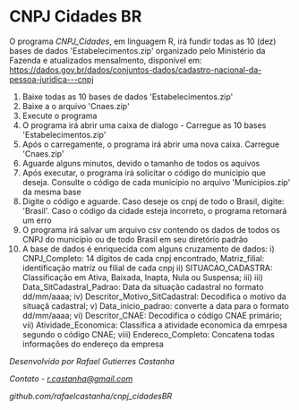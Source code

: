 # CNPJ Cidades BR

O programa *CNPJ_Cidades*, em linguagem R, irá fundir todas as 10 (dez) bases de dados 'Estabelecimentos.zip' organizado pelo Ministério da Fazenda e atualizados mensalmento, disponível em:
https://dados.gov.br/dados/conjuntos-dados/cadastro-nacional-da-pessoa-juridica---cnpj  

1) Baixe todas as 10 bases de dados 'Estabelecimentos.zip'
2) Baixe a o arquivo 'Cnaes.zip'
3) Execute o programa
4) O programa irá abrir uma caixa de dialogo - Carregue as 10 bases 'Estabelecimentos.zip'
5) Após o carregamente, o programa irá abrir uma nova caixa. Carregue 'Cnaes.zip'
6) Aguarde alguns minutos, devido o tamanho de todos os aquivos
7) Após executar, o programa irá solicitar o código do municipio que deseja. Consulte o código de cada município no arquivo 'Municipios.zip' da mesma base 
8) Digite o código e aguarde. Caso deseje os cnpj de todo o Brasil, digite: 'Brasil'. Caso o código da cidade esteja incorreto, o programa retornará um erro
9) O programa irá salvar um arquivo csv contendo os dados de todos os CNPJ do município ou de todo Brasil em seu diretório padrão
10) A base de dados é enriquecida com alguns cruzamento de dados:
  i) CNPJ_Completo: 14 dígitos de cada cnpj encontrado, Matriz_filial: identificação matriz ou filial de cada cnpj
  ii) SITUACAO_CADASTRA: Classificação em Ativa, Baixada, Inapta, Nula ou Suspensa; iii)
  iii) Data_SitCadastral_Padrao: Data da situação cadastral no formato dd/mm/aaaa;
  iv) Descritor_Motivo_SitCadastral: Decodifica o motivo da situaçã cadastral;
  v) Data_inicio_padrao: converte a data para o formato dd/mm/aaaa;
  vi) Descritor_CNAE: Decodifica o código CNAE primário;
  vii) Atividade_Economica: Classifica a atividade economica da emrpesa segundo o código CNAE;
  viii) Endereco_Completo: Concatena todas informações do endereço da empresa 
  
*Desenvolvido por Rafael Gutierres Castanha*

*Contato - r.castanha@gmail.com*

*github.com/rafaelcastanha/cnpj_cidadesBR*
